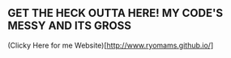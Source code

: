 ## GET THE HECK OUTTA HERE! MY CODE'S MESSY AND ITS GROSS
(Clicky Here for me Website)[http://www.ryomams.github.io/]
